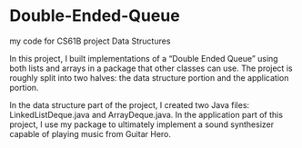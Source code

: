 # Double-Ended-Queue
my code for CS61B project Data Structures

In this project, I built implementations of a “Double Ended Queue” using both lists and arrays in a package that other classes can use. 
The project is roughly split into two halves: the data structure portion and the application portion.

In the data structure part of the project, I created two Java files: LinkedListDeque.java and ArrayDeque.java.
In the application part of this project, I use my package to ultimately implement a sound synthesizer capable of playing music from Guitar Hero.
